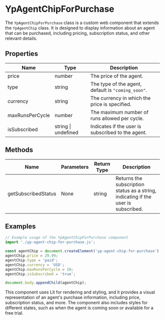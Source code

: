 # YpAgentChipForPurchase

The `YpAgentChipForPurchase` class is a custom web component that extends the `YpAgentChip` class. It is designed to display information about an agent that can be purchased, including pricing, subscription status, and other relevant details.

## Properties

| Name             | Type    | Description                                                                 |
|------------------|---------|-----------------------------------------------------------------------------|
| price            | number  | The price of the agent.                                                     |
| type             | string  | The type of the agent, default is `"coming_soon"`.                          |
| currency         | string  | The currency in which the price is specified.                               |
| maxRunsPerCycle  | number  | The maximum number of runs allowed per cycle.                               |
| isSubscribed     | string \| undefined | Indicates if the user is subscribed to the agent.                  |

## Methods

| Name               | Parameters | Return Type | Description                                                                 |
|--------------------|------------|-------------|-----------------------------------------------------------------------------|
| getSubscribedStatus | None       | string      | Returns the subscription status as a string, indicating if the user is subscribed. |

## Examples

```typescript
// Example usage of the YpAgentChipForPurchase component
import './yp-agent-chip-for-purchase.js';

const agentChip = document.createElement('yp-agent-chip-for-purchase');
agentChip.price = 29.99;
agentChip.type = 'paid';
agentChip.currency = 'USD';
agentChip.maxRunsPerCycle = 10;
agentChip.isSubscribed = 'true';

document.body.appendChild(agentChip);
```

This component uses Lit for rendering and styling, and it provides a visual representation of an agent's purchase information, including price, subscription status, and more. The component also includes styles for different states, such as when the agent is coming soon or available for a free trial.